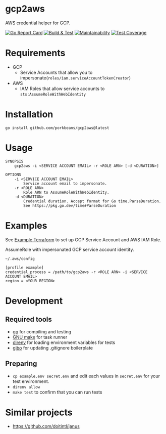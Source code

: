 # gcp2aws
AWS credential helper for GCP.

[![Go Report Card](https://goreportcard.com/badge/github.com/porkbeans/gcp2aws)](https://goreportcard.com/report/github.com/porkbeans/gcp2aws)
[![Build & Test](https://github.com/porkbeans/gcp2aws/actions/workflows/test.yml/badge.svg)](https://github.com/porkbeans/gcp2aws/actions/workflows/test.yml)
[![Maintainability](https://api.codeclimate.com/v1/badges/c8a14b2dd09e72725014/maintainability)](https://codeclimate.com/github/porkbeans/gcp2aws/maintainability)
[![Test Coverage](https://api.codeclimate.com/v1/badges/c8a14b2dd09e72725014/test_coverage)](https://codeclimate.com/github/porkbeans/gcp2aws/test_coverage)

# Requirements
- GCP
  - Service Accounts that allow you to impersonate(`roles/iam.serviceAccountTokenCreator`)
- AWS
  - IAM Roles that allow service accounts to `sts:AssumeRoleWithWebIdentity`

# Installation
```
go install github.com/porkbeans/gcp2aws@latest
```

# Usage

```text
SYNOPSIS
    gcp2aws -i <SERVICE ACCOUNT EMAIL> -r <ROLE ARN> [-d <DURATION>]

OPTIONS
    -i <SERVICE ACCOUNT EMAIL>
        Service account email to impersonate.
    -r <ROLE ARN>
        Role ARN to AssumeRoleWithWebIdentity.
    -d <DURATION>
        Credential duration. Accept format for Go time.ParseDuration.
        See https://pkg.go.dev/time#ParseDuration
```

# Examples
See [Example Terraform](./example/main.tf) to set up GCP Service Account and AWS IAM Role.

AssumeRole with impersonated GCP service account identity.

`~/.aws/config`
```text
[profile example]
credential_process = /path/to/gcp2aws -r <ROLE ARN> -i <SERVICE ACCOUNT EMAIL>
region = <YOUR REGION>
```

# Development

## Required tools
- [go](https://go.dev/) for compiling and testing
- [GNU make](https://www.gnu.org/software/make/) for task runner
- [direnv](https://github.com/direnv/direnv) for loading environment variables for tests
- [gibo](https://github.com/simonwhitaker/gibo) for updating .gitignore boilerplate

## Preparing
- `cp example.env secret.env` and edit each values in `secret.env` for your test environment.
- `direnv allow`
- `make test` to confirm that you can run tests

# Similar projects
- https://github.com/doitintl/janus
